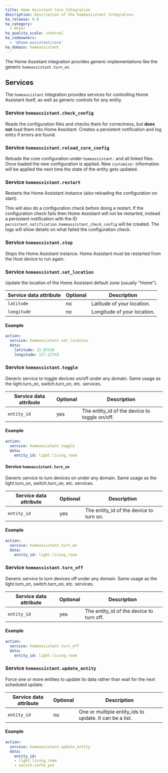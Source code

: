 ```yaml
---
title: Home Assistant Core Integration
description: Description of the homeassistant integration.
ha_release: 0.0
ha_category:
  - Other
ha_quality_scale: internal
ha_codeowners:
  - '@home-assistant/core'
ha_domain: homeassistant
---
```


The Home Assistant integration provides generic implementations like the generic `homeassistant.turn_on`.

## Services

The `homeassistant` integration provides services for controlling Home Assistant itself, as well as generic controls for any entity.

### Service `homeassistant.check_config`

Reads the configuration files and checks them for correctness, but **does not** load them into Home Assistant. Creates a persistent notification and log entry if errors are found.

### Service `homeassistant.reload_core_config`

Reloads the core configuration under `homeassistant:` and all linked files. Once loaded the new configuration is applied. New `customize:` information will be applied the next time the state of the entity gets updated.

### Service `homeassistant.restart`

Restarts the Home Assistant instance (also reloading the configuration on start). 

This will also do a configuration check before doing a restart. If the configuration check fails then Home Assistant will not be restarted, instead a persistent notification with the ID `persistent_notification.homeassistant_check_config` will be created. The logs will show details on what failed the configuration check.

### Service `homeassistant.stop`

Stops the Home Assistant instance. Home Assistant must be restarted from the Host device to run again.

### Service `homeassistant.set_location`

Update the location of the Home Assistant default zone (usually "Home").

| Service data attribute    | Optional | Description                                           |
|---------------------------|----------|-------------------------------------------------------|
| `latitude`                |       no | Latitude of your location.                            |
| `longitude`               |       no | Longitude of your location.                           |

#### Example

```yaml
action:
  service: homeassistant.set_location
  data:
    latitude: 32.87336
    longitude: 117.22743
```

### Service `homeassistant.toggle` 

Generic service to toggle devices on/off under any domain. Same usage as the light.turn_on, switch.turn_on, etc. services.

| Service data attribute    | Optional | Description                                           |
|---------------------------|----------|-------------------------------------------------------|
| `entity_id`               |       yes | The entity_id of the device to toggle on/off.         |

#### Example

```yaml
action:
  service: homeassistant.toggle
  data:
    entity_id: light.living_room
```

#### Service `homeassistant.turn_on` 

Generic service to turn devices on under any domain. Same usage as the light.turn_on, switch.turn_on, etc. services.

| Service data attribute    | Optional | Description                                           |
|---------------------------|----------|-------------------------------------------------------|
| `entity_id`               |       yes | The entity_id of the device to turn on.               |

#### Example

```yaml
action:
  service: homeassistant.turn_on
  data:
    entity_id: light.living_room
```

### Service `homeassistant.turn_off` 

Generic service to turn devices off under any domain. Same usage as the light.turn_on, switch.turn_on, etc. services.

| Service data attribute    | Optional | Description                                           |
|---------------------------|----------|-------------------------------------------------------|
| `entity_id`               |       yes | The entity_id of the device to turn off.              |

#### Example

```yaml
action:
  service: homeassistant.turn_off
  data:
    entity_id: light.living_room
```

### Service `homeassistant.update_entity` 

Force one or more entities to update its data rather than wait for the next scheduled update.

| Service data attribute    | Optional | Description                                           |
|---------------------------|----------|-------------------------------------------------------|
| `entity_id`               |       no | One or multiple entity_ids to update. It can be a list.  |

#### Example

```yaml
action:
  service: homeassistant.update_entity
  data:
    entity_id:
    - light.living_room
    - switch.coffe_pot
```
